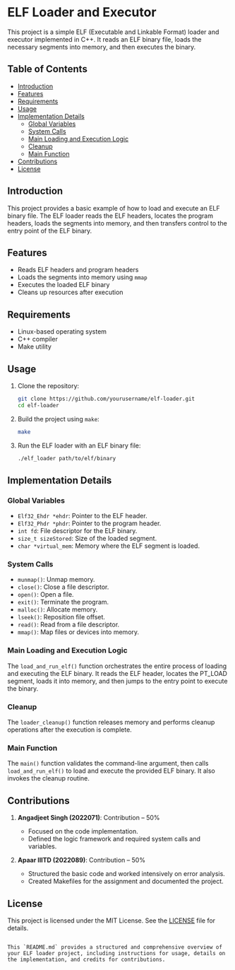 # ELF Loader and Executor

This project is a simple ELF (Executable and Linkable Format) loader and executor implemented in C++. It reads an ELF binary file, loads the necessary segments into memory, and then executes the binary.

## Table of Contents

- [Introduction](#introduction)
- [Features](#features)
- [Requirements](#requirements)
- [Usage](#usage)
- [Implementation Details](#implementation-details)
  - [Global Variables](#global-variables)
  - [System Calls](#system-calls)
  - [Main Loading and Execution Logic](#main-loading-and-execution-logic)
  - [Cleanup](#cleanup)
  - [Main Function](#main-function)
- [Contributions](#contributions)
- [License](#license)

## Introduction

This project provides a basic example of how to load and execute an ELF binary file. The ELF loader reads the ELF headers, locates the program headers, loads the segments into memory, and then transfers control to the entry point of the ELF binary.

## Features

- Reads ELF headers and program headers
- Loads the segments into memory using `mmap`
- Executes the loaded ELF binary
- Cleans up resources after execution

## Requirements

- Linux-based operating system
- C++ compiler
- Make utility

## Usage

1. Clone the repository:
   ```bash
   git clone https://github.com/yourusername/elf-loader.git
   cd elf-loader
   ```

2. Build the project using `make`:
   ```bash
   make
   ```

3. Run the ELF loader with an ELF binary file:
   ```bash
   ./elf_loader path/to/elf/binary
   ```

## Implementation Details

### Global Variables

- `Elf32_Ehdr *ehdr`: Pointer to the ELF header.
- `Elf32_Phdr *phdr`: Pointer to the program header.
- `int fd`: File descriptor for the ELF binary.
- `size_t sizeStored`: Size of the loaded segment.
- `char *virtual_mem`: Memory where the ELF segment is loaded.

### System Calls

- `munmap()`: Unmap memory.
- `close()`: Close a file descriptor.
- `open()`: Open a file.
- `exit()`: Terminate the program.
- `malloc()`: Allocate memory.
- `lseek()`: Reposition file offset.
- `read()`: Read from a file descriptor.
- `mmap()`: Map files or devices into memory.

### Main Loading and Execution Logic

The `load_and_run_elf()` function orchestrates the entire process of loading and executing the ELF binary. It reads the ELF header, locates the PT_LOAD segment, loads it into memory, and then jumps to the entry point to execute the binary.

### Cleanup

The `loader_cleanup()` function releases memory and performs cleanup operations after the execution is complete.

### Main Function

The `main()` function validates the command-line argument, then calls `load_and_run_elf()` to load and execute the provided ELF binary. It also invokes the cleanup routine.

## Contributions

1. **Angadjeet Singh (2022071)**: Contribution – 50%
   - Focused on the code implementation.
   - Defined the logic framework and required system calls and variables.

2. **Apaar IIITD (2022089)**: Contribution – 50%
   - Structured the basic code and worked intensively on error analysis.
   - Created Makefiles for the assignment and documented the project.

## License

This project is licensed under the MIT License. See the [LICENSE](LICENSE) file for details.
```

This `README.md` provides a structured and comprehensive overview of your ELF loader project, including instructions for usage, details on the implementation, and credits for contributions.
